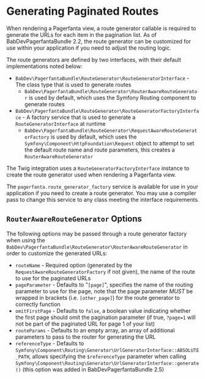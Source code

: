 # Generating Paginated Routes

When rendering a Pagerfanta view, a route generator callable is required to generate the URLs for each item in the pagination list. As of BabDevPagerfantaBundle 2.2, the route generator can be customized for use within your application if you need to adjust the routing logic.

The route generators are defined by two interfaces, with their default implementations noted below:

- `BabDev\PagerfantaBundle\RouteGenerator\RouteGeneratorInterface` - The class type that is used to generate routes
    - `BabDev\PagerfantaBundle\RouteGenerator\RouterAwareRouteGenerator` is used by default, which uses the Symfony Routing component to generate routes
- `BabDev\PagerfantaBundle\RouteGenerator\RouteGeneratorFactoryInterface` - A factory service that is used to generate a `RouteGeneratorInterface` at runtime
    - `BabDev\PagerfantaBundle\RouteGenerator\RequestAwareRouteGeneratorFactory` is used by default, which uses the `Symfony\Component\HttpFoundation\Request` object to attempt to set the default route name and route parameters, this creates a `RouterAwareRouteGenerator`

The Twig integration uses a `RouteGeneratorFactoryInterface` instance to create the route generator used when rendering a Pagerfanta view.

The `pagerfanta.route_generator_factory` service is available for use in your application if you need to create a route generator. You may use a compiler pass to change this service to any class meeting the interface requirements.

## `RouterAwareRouteGenerator` Options

The following options may be passed through a route generator factory when using the `BabDev\PagerfantaBundle\RouteGenerator\RouterAwareRouteGenerator` in order to customize the generated URLs:

- `routeName` - Required option (generated by the `RequestAwareRouteGeneratorFactory` if not given), the name of the route to use for the paginated URLs
- `pageParameter` - Defaults to "`[page]`", specifies the name of the routing parameter to use for the page, note that the page parameter *MUST* be wrapped in brackets (i.e. `[other_page]`) for the route generator to correctly function
- `omitFirstPage` - Defaults to `false`, a boolean value indicating whether the first page should omit the pagination parameter (if true, `?page=1` will not be part of the paginated URL for page 1 of your list)
- `routeParams` - Defaults to an empty array, an array of additional parameters to pass to the router for generating the URL
- `referenceType` - Defaults to `Symfony\Component\Routing\Generator\UrlGeneratorInterface::ABSOLUTE_PATH`, allows specifying the `$referenceType` parameter when calling `Symfony\Component\Routing\Generator\UrlGeneratorInterface::generate()` (this option was added in BabDevPagerfantaBundle 2.5)
